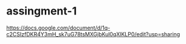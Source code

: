 # assingment-1
https://docs.google.com/document/d/1q-c2CSIzfDKR4Y3mH_sk7uG78tsMXGjbKul0qXlKLP0/edit?usp=sharing
